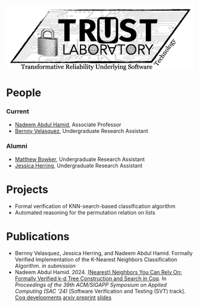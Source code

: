 ![TRUST logo](trust-lab-logo.png)

# People

### Current
- [Nadeem Abdul Hamid](https://cs.berry.edu/~nhamid), Associate Professor
- [Bernny Velasquez](https://www.linkedin.com/in/bernny-velasquez-062a86244/), Undergraduate Research Assistant

### Alumni
- [Matthew Bowker](https://www.linkedin.com/in/matthew-bowker-283ab7221/), Undergraduate Research Assistant
- [Jessica Herring](https://www.linkedin.com/in/jessica-g-herring/), Undergraduate Research Assistant


# Projects

- Formal verification of KNN-search-based classification algorithm
- Automated reasoning for the permutation relation on lists

# Publications

- Bernny Velasquez, Jessica Herring, and Nadeem Abdul Hamid. Formally Verified Implementation of the K-Nearest Neighbors Classification Algorithm. *in submission*
- Nadeem Abdul Hamid. 2024. [(Nearest) Neighbors You Can Rely On: Formally Verified k-d Tree Construction and Search in Coq](https://doi.org/10.1145/3605098.3635960). In *Proceedings of the 39th ACM/SIGAPP Symposium on Applied Computing (SAC '24)* [Software Verification and Testing (SVT) track].  [Coq developments](https://github.com/nadeemabdulhamid/knn-search-coq) [arxiv preprint](https://arxiv.org/abs/2311.10965) [slides](present/sac2024-talk-slides.pdf)

